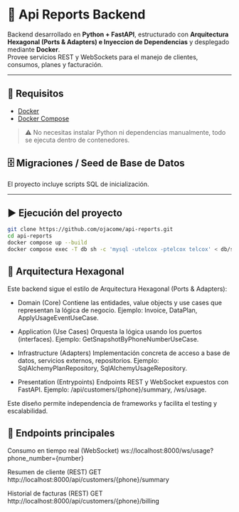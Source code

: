 # 📡 Api Reports Backend

Backend desarrollado en **Python + FastAPI**, estructurado con **Arquitectura Hexagonal (Ports & Adapters) e Inyeccion de Dependencias** y desplegado mediante **Docker**.  
Provee servicios REST y WebSockets para el manejo de clientes, consumos, planes y facturación.

---

## 🔧 Requisitos

- [Docker](https://docs.docker.com/get-docker/)  
- [Docker Compose](https://docs.docker.com/compose/install/)  

> ⚠️ No necesitas instalar Python ni dependencias manualmente, todo se ejecuta dentro de contenedores.

## 🗄️ Migraciones / Seed de Base de Datos

El proyecto incluye scripts SQL de inicialización.

---

## ▶️ Ejecución del proyecto
 

```bash
git clone https://github.com/ojacome/api-reports.git
cd api-reports
docker compose up --build
docker compose exec -T db sh -c 'mysql -utelcox -ptelcox telcox' < db/seed_usage.sql
```

## 🧩 Arquitectura Hexagonal

Este backend sigue el estilo de Arquitectura Hexagonal (Ports & Adapters):

 - Domain (Core)
Contiene las entidades, value objects y use cases que representan la lógica de negocio.
Ejemplo: Invoice, DataPlan, ApplyUsageEventUseCase.

  - Application (Use Cases)
Orquesta la lógica usando los puertos (interfaces).
Ejemplo: GetSnapshotByPhoneNumberUseCase.

  - Infrastructure (Adapters)
Implementación concreta de acceso a base de datos, servicios externos, repositorios.
Ejemplo: SqlAlchemyPlanRepository, SqlAlchemyUsageRepository.

  - Presentation (Entrypoints)
Endpoints REST y WebSocket expuestos con FastAPI.
Ejemplo: /api/customers/{phone}/summary, /ws/usage.

Este diseño permite independencia de frameworks y facilita el testing y escalabilidad.


## 📌 Endpoints principales

Consumo en tiempo real (WebSocket)
ws://localhost:8000/ws/usage?phone_number={number}

Resumen de cliente (REST)
GET http://localhost:8000/api/customers/{phone}/summary

Historial de facturas (REST)
GET http://localhost:8000/api/customers/{phone}/billing